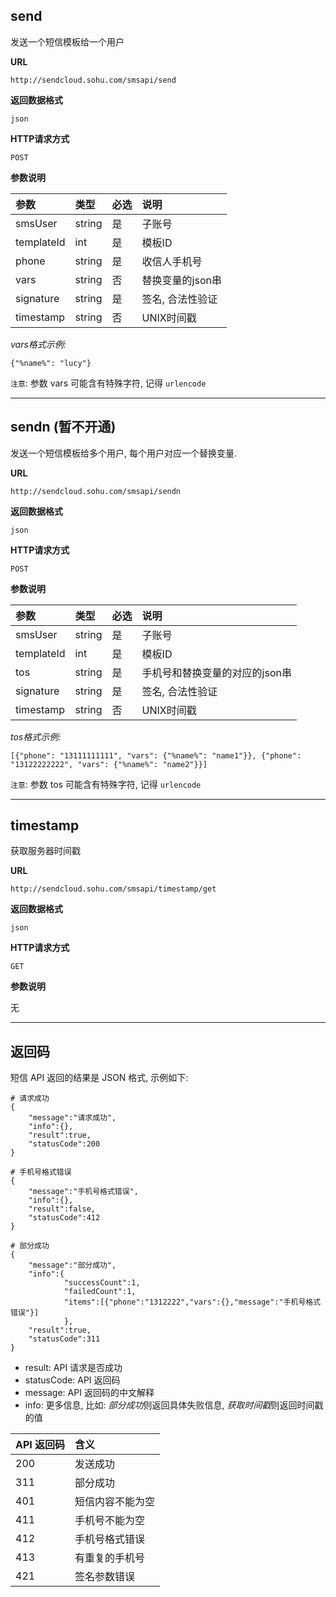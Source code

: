 ## send
     
发送一个短信模板给一个用户

**URL**
```
http://sendcloud.sohu.com/smsapi/send
```

**返回数据格式**
```
json
```

**HTTP请求方式**    
```
POST    
```
    
**参数说明**
    
|参数           |类型           |必选       |说明|
|:--------------|:--------------|:----------|:---|
|smsUser        |string         |是         |子账号|
|templateId     |int            |是         |模板ID|
|phone          |string         |是         |收信人手机号|
|vars           |string         |否         |替换变量的json串|
|signature      |string         |是         |签名, 合法性验证|
|timestamp      |string         |否         |UNIX时间戳|
    
*vars格式示例:*

    {"%name%": "lucy"}

`注意`: 参数 vars 可能含有特殊字符, 记得 `urlencode`
- - -
## sendn (暂不开通)

发送一个短信模板给多个用户, 每个用户对应一个替换变量.
    
**URL**
```
http://sendcloud.sohu.com/smsapi/sendn
```

**返回数据格式**
```
json
```

**HTTP请求方式**    
```
POST    
```
    
**参数说明**
    
|参数           |类型           |必选       |说明|
|:--------------|:--------------|:----------|:---|
|smsUser        |string         |是         |子账号|
|templateId     |int            |是         |模板ID|
|tos            |string         |是         |手机号和替换变量的对应的json串|
|signature      |string         |是         |签名, 合法性验证|
|timestamp      |string         |否         |UNIX时间戳|

*tos格式示例:*
    
    [{"phone": "13111111111", "vars": {"%name%": "name1"}}, {"phone": "13122222222", "vars": {"%name%": "name2"}}]

`注意`: 参数 tos 可能含有特殊字符, 记得 `urlencode`
- - -
    
## timestamp
     
获取服务器时间戳

**URL**
```
http://sendcloud.sohu.com/smsapi/timestamp/get
```

**返回数据格式**
```
json
```

**HTTP请求方式**    
```
GET
```
    
**参数说明**

无

- - - 

## 返回码

短信 API 返回的结果是 JSON 格式, 示例如下: 

```
# 请求成功
{
    "message":"请求成功",
    "info":{},
    "result":true,
    "statusCode":200
}

# 手机号格式错误
{
    "message":"手机号格式错误",
    "info":{},
    "result":false,
    "statusCode":412
}

# 部分成功
{
    "message":"部分成功",
    "info":{
            "successCount":1,
            "failedCount":1,
            "items":[{"phone":"1312222","vars":{},"message":"手机号格式错误"}]
            },
    "result":true,
    "statusCode":311
}

```
* result: API 请求是否成功
* statusCode: API 返回码
* message: API 返回码的中文解释
* info: 更多信息, 比如: *部分成功*则返回具体失败信息, *获取时间戳*则返回时间戳的值

|API 返回码|含义|
|:---------|:---|
|200|发送成功|
|311|部分成功|
|401|短信内容不能为空|
|411|手机号不能为空|
|412|手机号格式错误|
|413|有重复的手机号|
|421|签名参数错误|

